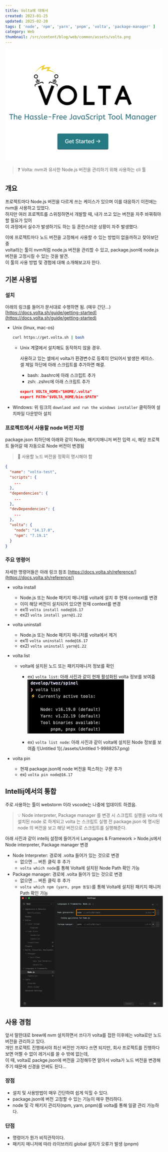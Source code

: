 ```yaml
---
title: Volta에 대해서
created: 2023-01-25
updated: 2025-02-20
tags: [ 'node', 'npm', 'yarn', 'pnpm', 'volta', 'package-manager' ]
category: Web
thumbnail: /src/content/blog/web/common/assets/volta.png
---
```


![volta.png](./assets/volta.png)

> ❓ Volta: nvm과 유사한 Node.js 버전을 관리하기 위해 사용하는 cli 툴

## 개요

프로젝트마다 Node.js 버전을 다르게 쓰는 케이스가 있으며 이를 대응하기 이전에는 nvm을 사용하고 있었다.  
하지만 여러 프로젝트를 스위칭하면서 개발할 때, 내가 쓰고 있는 버전을 자주 바꿔줘야할 필요가 있어  
이 과정에서 실수가 발생하기도 하는 등 혼란스러운 상황이 자주 발생했다.

이에 프로젝트마다 노드 버전을 고정해서 사용할 수 있는 방법이 없을까하고 찾아보던 중  
volta라는 툴이 nvm처럼 node.js 버전을 관리할 수 있고, package.json에 node.js 버전을 고정시킬 수 있는 것을 발견.  
이 툴의 사용 방법 및 경험에 대해 소개해보고자 한다.

## 기본 사용법

### 설치

아래의 링크를 들어가 문서대로 수행하면 됨. (매우 간단...)  
[https://docs.volta.sh/guide/getting-started](https://docs.volta.sh/guide/getting-started)

- Unix (linux, mac-os)

  ```bash title="terminal"
  curl https://get.volta.sh | bash
  ```
  - Unix 계열에서 설치해도 동작하지 않을 경우.

    사용하고 있는 셀에서 volta가 환경변수로 등록이 안되어서 발생한 케이스.  
    셀 제일 하단에 아래 스크립트를 추가하면 해결.

      - bash: .bashrc에 아래 스크립트 추가
      - zsh:  .zshrc에 아래 스크립트 추가

    ```json title=".bashrc or .zshrc"
    export VOLTA_HOME="$HOME/.volta"
    export PATH="$VOLTA_HOME/bin:$PATH"
    ```
- Windows: 위 링크의 `downlaod and run the windows installer` 클릭하여 설치파일 다운받아 설치

### 프로젝트에서 사용할 node 버전 지정

package.json 최하단에 아래와 같이 Node, 패키지매니저 버전 입력 시, 해당 프로젝트 들어갈 때 자동으로 Node 버전이 변경됨  
> 📌 사용할 노드 버전을 정확히 명시해야 함

```json title="packge.json"
{
  "name": "volta-test",
  "scripts": {
    ...
  },
  "dependencies": {
    ...
  },
  "devDependencies": {
    ...
  },
  "volta": {
    "node": "14.17.0",
    "npm": "7.19.1"
  }
}
```

### 주요 명령어

자세한 명령어들은 아래 링크 참조
[https://docs.volta.sh/reference/](https://docs.volta.sh/reference/)

- volta install

    - Node.js 또는 Node 패키지 매니저를 volta에 설치 후 현재 context를 변경
    - 이미 해당 버전이 설치되어 있으면 현재 context를 변경
    - ex1) `volta install node@16.17`
    - ex2) `volta install yarn@1.22`

- volta uninstall
    - Node.js 또는 Node 패키지 매니저를 volta에서 제거
    - ex1) `volta uninstall node@16.17`
    - ex2) `volta uninstall yarn@1.22`

- volta list
    - volta에 설치된 노드 또는 패키지매니저 정보를 확인
      - ex) `volta list`: 아래 사진과 같이 현재 활성화된 volta 정보를 보여줌
        ![Untitled](./assets/Untitled-9988248.png)

      - ex) `volta list node`: 아래 사진과 같이 volta에 설치된 Node 정보를 보여줌
        ![Untitled 1](./assets/Untitled 1-9988257.png)
    
- volta pin
    - 현재 package.json에 node 버전을 픽스하는 구문 추가
    - ex) `volta pin node@16.17`

## Intellij에서의 통합
주로 사용하는 툴이 webstorm 이라 vscode는 나중에 업데이트 하겠음.

> 💡 Node interpreter, Package manager 를 변경 시 스크립트 실행을 volta 에 설치된 node 로 하게되고 volta 는 스크립트 실행 전 package.json 에 명시된 node 의 버전을 보고 해당 버전으로 스크립트를 실행해준다.

아래 사진과 같이 intellij 설정에 들어가서
Languages & Framework > Node.js에서 Node interpreter, Package manager 변경

- Node Interpreter: 경로에 .volta 들어가 있는 것으로 변경
    - 없으면 … 버튼 클릭 후 추가
    - `volta which node`를 통해 Volta에 설치된 Node Path 확인 가능
- Package manager: 경로에 .volta 들어가 있는 것으로 변경
    - 없으면 … 버튼 클릭 후 추가
    - `volta which npm (yarn, pnpm 동일)`를 통해 Volta에 설치된 패키지 매니저 Path 확인 가능
      ![Untitled](./assets/Untitled-9988452.png)

## 사용 경험
앞서 말한대로 brew에 nvm 설치하면서 쓰다가 volta를 접한 이후에는 volta로만 노드 버전을 관리하고 있다.  
개인 프로젝트 진행에서야 최신 버전만 가져다 쓰면 되지만, 회사 프로젝트를 진행하다보면 어쩔 수 없이 레거시를 쓸 수 밖에 없는데,  
이 때, volta로 packge.json에 버전을 고정해두면 알아서 volta가 노드 버전을 변경해주기 때문에 신경을 안써도 된다...
### 장점
- 설치 및 사용방법이 매우 간단하여 쉽게 익힐 수 있다. 
- package.json에 버전 고정할 수 있는 기능이 매우 편리하다.
- node 및 각 패키지 관리자(npm, yarn, pnpm)를 volta를 통해 일괄 관리 가능하다.

### 단점
- 명령어가 뭔가 비직관적이다.
- 패키지 매니저에 따라 라이브러리 global 설치가 오류가 발생 (pnpm)
